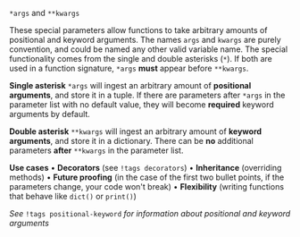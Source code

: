 `*args` and `**kwargs`

These special parameters allow functions to take arbitrary amounts of positional and keyword arguments. The names `args` and `kwargs` are purely convention, and could be named any other valid variable name. The special functionality comes from the single and double asterisks (`*`). If both are used in a function signature, `*args` **must** appear before `**kwargs`.

**Single asterisk**
`*args` will ingest an arbitrary amount of **positional arguments**, and store it in a tuple. If there are parameters after `*args` in the parameter list with no default value, they will become **required** keyword arguments by default.

**Double asterisk**
`**kwargs` will ingest an arbitrary amount of **keyword arguments**, and store it in a dictionary. There can be **no** additional parameters **after** `**kwargs` in the parameter list.

**Use cases**
• **Decorators** (see `!tags decorators`)
• **Inheritance** (overriding methods)
• **Future proofing** (in the case of the first two bullet points, if the parameters change, your code won't break)
• **Flexibility** (writing functions that behave like `dict()` or `print()`)

*See* `!tags positional-keyword` *for information about positional and keyword arguments*
